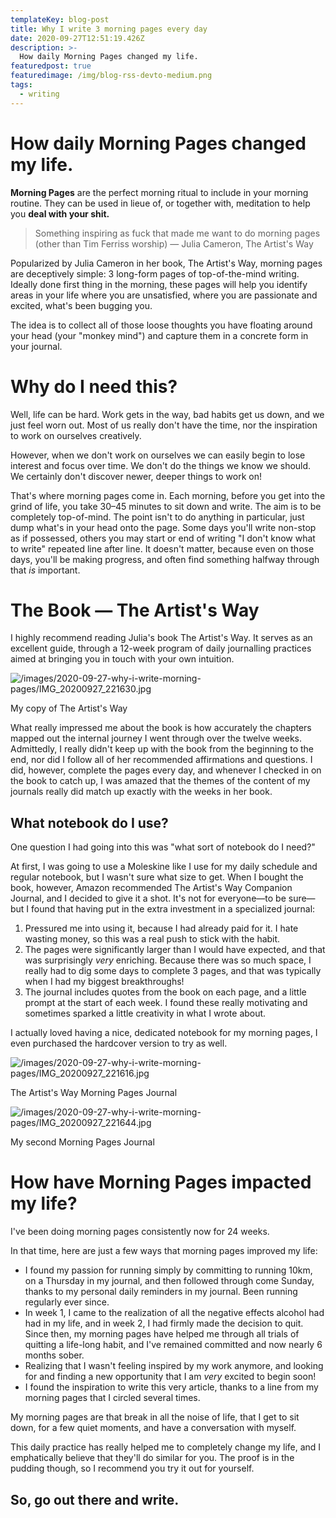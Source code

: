 ```yaml
---
templateKey: blog-post
title: Why I write 3 morning pages every day
date: 2020-09-27T12:51:19.426Z
description: >-
  How daily Morning Pages changed my life.
featuredpost: true
featuredimage: /img/blog-rss-devto-medium.png
tags:
  - writing
---
```


# How daily Morning Pages changed my life.

**Morning Pages** are  the perfect morning ritual to include in your morning routine. They can be used in lieue of, or together with, meditation to help you **deal with your shit.**

> Something inspiring as fuck that made me want to do morning pages (other than Tim Ferriss worship) — Julia Cameron, The Artist's Way

Popularized by Julia Cameron in her book, The Artist's Way, morning pages are deceptively simple: 3 long-form pages of top-of-the-mind writing. Ideally done first thing in the morning, these pages will help you identify areas in your life where you are unsatisfied, where you are passionate and excited, what's been bugging you. 

The idea is to collect all of those loose thoughts you have floating around your head (your "monkey mind") and capture them in a concrete form in your journal. 

# Why do I need this?

Well, life can be hard. Work gets in the way, bad habits get us down, and we just feel worn out. Most of us really don't have the time, nor the inspiration to work on ourselves creatively.

However, when we don't work on ourselves we can easily begin to lose interest and focus over time. We don't do the things we know we should. We certainly don't discover newer, deeper things to work on!

That's where morning pages come in. Each morning, before you get into the grind of life, you take 30–45 minutes to sit down and write. The aim is to be completely top-of-mind. The point isn't to do anything in particular, just dump what's in your head onto the page. Some days you'll write non-stop as if possessed, others you may start or end of writing "I don't know what to write" repeated line after line. It doesn't matter, because even on those days, you'll be making progress, and often find something halfway through that *is* important.

# The Book — The Artist's Way

I highly recommend reading Julia's book The Artist's Way. It serves as an excellent guide, through a 12-week program of daily journalling practices aimed at bringing you in touch with your own intuition.

![/images/2020-09-27-why-i-write-morning-pages/IMG_20200927_221630.jpg](/images/2020-09-27-why-i-write-morning-pages/IMG_20200927_221630.jpg)

My copy of The Artist's Way

What really impressed me about the book is how accurately the chapters mapped out the internal journey I went through over the twelve weeks. Admittedly, I really didn't keep up with the book from the beginning to the end, nor did I follow all of her recommended affirmations and questions. I did, however, complete the pages every day, and whenever I checked in on the book to catch up, I was amazed that the themes of the content of my journals really did match up exactly with the weeks in her book.

## What notebook do I use?

One question I had going into this was "what sort of notebook do I need?"

At first, I was going to use a Moleskine like I use for my daily schedule and regular notebook, but I wasn't sure what size to get. When I bought the book, however, Amazon recommended The Artist's Way Companion Journal, and I decided to give it a shot. It's not for everyone—to be sure—but I found that having put in the extra investment in a specialized journal:

1. Pressured me into using it, because I had already paid for it. I hate wasting money, so this was a real push to stick with the habit.
2. The pages were significantly larger than I would have expected, and that was surprisingly *very* enriching. Because there was so much space, I really had to dig some days to complete 3 pages, and that was typically when I had my biggest breakthroughs!
3. The journal includes quotes from the book on each page, and a little prompt at the start of each week. I found these really motivating and sometimes sparked a little creativity in what I wrote about.

I actually loved having a nice, dedicated notebook for my morning pages, I even purchased the hardcover version to try as well.

![/images/2020-09-27-why-i-write-morning-pages/IMG_20200927_221616.jpg](/images/2020-09-27-why-i-write-morning-pages/IMG_20200927_221616.jpg)

The Artist's Way Morning Pages Journal

![/images/2020-09-27-why-i-write-morning-pages/IMG_20200927_221644.jpg](/images/2020-09-27-why-i-write-morning-pages/IMG_20200927_221644.jpg)

My second Morning Pages Journal

# How have Morning Pages impacted my life?

I've been doing morning pages consistently now for 24 weeks.

In that time, here are just a few ways that morning pages improved my life:

- I found my passion for running simply by committing to running 10km, on a Thursday in my journal, and then followed through come Sunday, thanks to my personal daily reminders in my journal. Been running regularly ever since.
- In week 1, I came to the realization of all the negative effects alcohol had had in my life, and in week 2, I had firmly made the decision to quit. Since then, my morning pages have helped me through all trials of quitting a life-long habit, and I've remained committed and now nearly 6 months sober.
- Realizing that I wasn't feeling inspired by my work anymore, and looking for and finding a new opportunity that I am *very* excited to begin soon!
- I found the inspiration to write this very article, thanks to a line from my morning pages that I circled several times.

My morning pages are that break in all the noise of life, that I get to sit down, for a few quiet moments, and have a conversation with myself.

This daily practice has really helped me to completely change my life, and I emphatically believe that they'll do similar for you. The proof is in the pudding though, so I recommend you try it out for yourself.

## So, go out there and write.